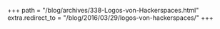 +++
path = "/blog/archives/338-Logos-von-Hackerspaces.html"
extra.redirect_to = "/blog/2016/03/29/logos-von-hackerspaces/"
+++
